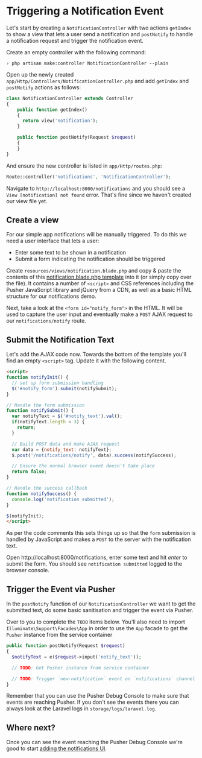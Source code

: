 # Triggering a Notification Event

Let's start by creating a `NotificationController` with two actions `getIndex` to show a view that lets a user send a notification and `postNotify` to handle a notification request and trigger the notification event.

<i class="fa fa-rocket fa-2"></i> Create an empty controller with the following command:

```
› php artisan make:controller NotificationController --plain
```

<i class="fa fa-rocket fa-2"></i> Open up the newly created `app/Http/Controllers/NotificationController.php` and add `getIndex` and `postNotify` actions as follows:

```php
class NotificationController extends Controller
{
    public function getIndex()
    {
      return view('notification');
    }

    public function postNotify(Request $request)
    {
    }
}
```

<i class="fa fa-rocket fa-2"></i> And ensure the new controller is listed in `app/Http/routes.php`:

```php
Route::controller('notifications', 'NotificationController');
```

<i class="fa fa-rocket fa-2"></i> Navigate to `http://localhost:8000/notifications` and you should see a `View [notification] not found` error. That's fine since we haven't created our view file yet.

## Create a view

For our simple app notifications will be manually triggered. To do this we need a user interface that lets a user:

* Enter some text to be shown in a notification
* Submit a form indicating the notification should be triggered

<i class="fa fa-rocket fa-2"></i> Create `resources/views/notification.blade.php` and copy & paste the contents of this <a href="../_laravel_templates/notification.blade.php" target="_blank">notification.blade.php template</a> into it (or simply copy over the file). It contains a number of `<script>` and CSS references including the Pusher JavaScript library and jQuery from a CDN, as well as a basic HTML structure for our notifications demo.

<i class="fa fa-rocket fa-2"></i> Next, take a look at the `<form id="notify_form">` in the HTML. It will be used to capture the user input and eventually make a `POST` AJAX request to our `notifications/notify` route.

## Submit the Notification Text

<i class="fa fa-rocket fa-2"></i> Let's add the AJAX code now. Towards the bottom of the template you'll find an empty `<script>` tag. Update it with the following content.

```html
<script>
function notifyInit() {
  // set up form submission handling
  $('#notify_form').submit(notifySubmit);
}

// Handle the form submission
function notifySubmit() {
  var notifyText = $('#notify_text').val();
  if(notifyText.length < 3) {
    return;
  }

  // Build POST data and make AJAX request
  var data = {notify_text: notifyText};
  $.post('/notifications/notify', data).success(notifySuccess);

  // Ensure the normal browser event doesn't take place
  return false;
}

// Handle the success callback
function notifySuccess() {
  console.log('notification submitted');
}

$(notifyInit);
</script>
```

As per the code comments this sets things up so that the `form` submission is handled by JavaScript and makes a `POST` to the server with the notification text. 

<i class="fa fa-rocket fa-2"></i> Open http://localhost:8000/notifications, enter some text and hit *enter* to submit the form. You should see `notification submitted` logged to the browser console.

## Trigger the Event via Pusher

In the `postNotify` function of our `NotificationController` we want to get the submitted text, do some basic sanitisation and trigger the event via Pusher.

<i class="fa fa-rocket fa-2"></i> Over to you to complete the `TODO` items below. You'll also need to import `Illuminate\Support\Facades\App` in order to use the `App` facade to get the `Pusher` instance from the service container

```php
public function postNotify(Request $request)
{
  $notifyText = e($request->input('notify_text'));

  // TODO: Get Pusher instance from service container

  // TODO: Trigger `new-notification` event on `notifications` channel
}
```

Remember that you can use the Pusher Debug Console to make sure that events are reaching Pusher. If you don't see the events there you can always look at the Laravel logs in `storage/logs/laravel.log`.

## Where next?

Once you can see the event reaching the Pusher Debug Console we're good to start [adding the notifications UI](./ui.md).
